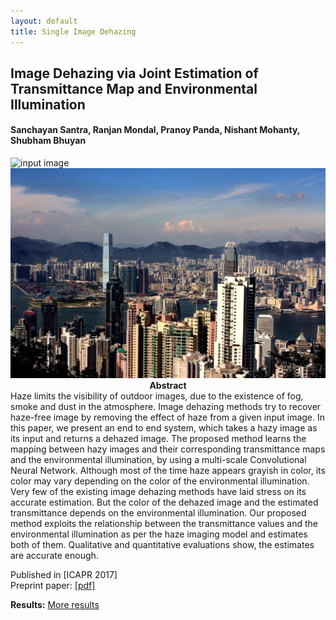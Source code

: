 ```yaml
---
layout: default
title: Single Image Dehazing
---
```


## Image Dehazing via Joint Estimation of Transmittance Map and Environmental Illumination

#### Sanchayan Santra, Ranjan Mondal, Pranoy Panda, Nishant Mohanty, Shubham Bhuyan

<div class="row">
   <div class="col-xs-6">
      <img src="{{ site.baseurl }}/public/haze_image/hongkong_input.jpg" alt="input image"/>
   </div>
   <div class="col-xs-6">
      <img src="results/hongkong_our.jpg" alt="output image"/>
   </div>
</div>


<center><b>Abstract</b></center>
Haze limits the visibility of outdoor images, due to the existence of fog, smoke and dust in the atmosphere. Image dehazing methods try to recover haze-free image by removing the effect of haze from a given input image. In this paper, we present an end to end system, which takes a hazy image as its input and returns a dehazed image. The proposed method learns the mapping between hazy images and their corresponding transmittance maps and the environmental illumination, by using a multi-scale Convolutional Neural Network. Although most of the time haze appears grayish in color, its color may vary depending on the color of the environmental illumination. Very few of the existing image dehazing methods have laid stress on its accurate estimation. But the color of the dehazed image and the estimated transmittance depends on the environmental illumination. Our proposed method exploits the relationship between the transmittance values and the environmental illumination as per the haze imaging model and estimates both of them. Qualitative and quantitative evaluations show, the estimates are accurate enough.


Published in [ICAPR 2017] <br/>
Preprint paper: [[pdf]](icapr17_preprint.pdf) <br/>

**Results:** [More results](results.html)

